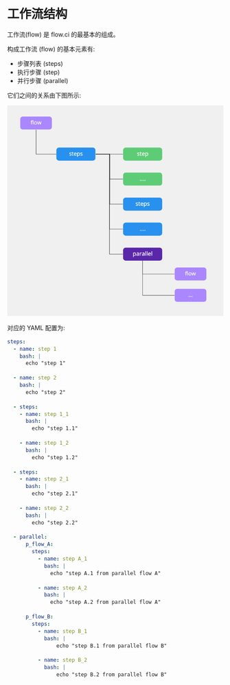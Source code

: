 # 工作流结构

工作流(flow) 是 flow.ci 的最基本的组成。

构成工作流 (flow) 的基本元素有:
- 步骤列表 (steps)
- 执行步骤 (step)
- 并行步骤 (parallel)

它们之间的关系由下图所示:

![flow structure](../../images/flow/structure.png)

对应的 YAML 配置为:

```yaml
steps:
  - name: step 1
    bash: |
      echo "step 1"

  - name: step 2
    bash: |
      echo "step 2"

  - steps:
    - name: step 1_1
      bash: |
        echo "step 1.1"

    - name: step 1_2
      bash: |
        echo "step 1.2"
  
  - steps:
    - name: step 2_1
      bash: |
        echo "step 2.1"

    - name: step 2_2
      bash: |
        echo "step 2.2"

  - parallel:
      p_flow_A:
        steps:
          - name: step A_1
            bash: |
              echo "step A.1 from parallel flow A"

          - name: step A_2
            bash: |
              echo "step A.2 from parallel flow A"
        
      p_flow_B:
        steps:
          - name: step B_1
            bash: |
                echo "step B.1 from parallel flow B"

          - name: step B_2
            bash: |
                echo "step B.2 from parallel flow B"
```
